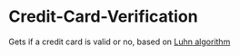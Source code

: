 # Credit-Card-Verification

Gets if a credit card is valid or no, based on <a href="https://en.wikipedia.org/wiki/Luhn_algorithm">Luhn algorithm</a>

